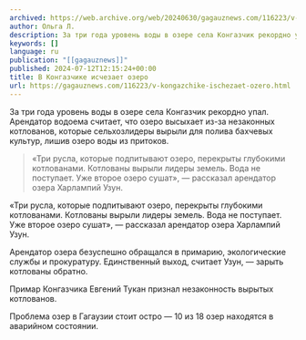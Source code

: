 ```yaml
---
archived: https://web.archive.org/web/20240630/gagauznews.com/116223/v-kongazchike-ischezaet-ozero.html
author: Ольга Л.
description: За три года уровень воды в озере села Конгазчик рекордно упал. Арендатор водоема считает, что озеро высыхает из-за незаконных котлованов, которые сельхозлидеры вырыли для полива бахчевых культур, лишив озеро воды из притоков. «Три русла, которые подпитывают озеро, перекрыты глубокими котлованами. Котлованы вырыли лидеры земель. Вода не поступает. Уже второе озеро сушат», — рассказал арендатор озера Харлампий Узун. Арендатор озера безуспешно обращался в примарию, экологические службы и прокуратуру. Единственный выход, считает Узун, — зарыть котлованы обратно. Примар Конгазчика Евгений Тукан признал незаконность вырытых котлованов. Проблема озер в Гагаузии стоит остро — 10 из 18 озер находятся в аварийном состоянии.
keywords: []
language: ru
publication: "[[gagauznews]]"
published: 2024-07-12T12:15:24+00:00
title: В Конгазчике исчезает озеро
url: https://gagauznews.com/116223/v-kongazchike-ischezaet-ozero.html
---
```


За три года уровень воды в озере села Конгазчик рекордно упал. Арендатор водоема считает, что озеро высыхает из-за незаконных котлованов, которые сельхозлидеры вырыли для полива бахчевых культур, лишив озеро воды из притоков.

> «Три русла, которые подпитывают озеро, перекрыты глубокими котлованами. Котлованы вырыли лидеры земель. Вода не поступает. Уже второе озеро сушат», — рассказал арендатор озера Харлампий Узун.

«Три русла, которые подпитывают озеро, перекрыты глубокими котлованами. Котлованы вырыли лидеры земель. Вода не поступает. Уже второе озеро сушат», — рассказал арендатор озера Харлампий Узун.

Арендатор озера безуспешно обращался в примарию, экологические службы и прокуратуру. Единственный выход, считает Узун, — зарыть котлованы обратно.

Примар Конгазчика Евгений Тукан признал незаконность вырытых котлованов.

Проблема озер в Гагаузии стоит остро — 10 из 18 озер находятся в аварийном состоянии.